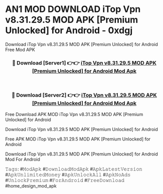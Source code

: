 # AN1 MOD DOWNLOAD iTop Vpn v8.31.29.5 MOD APK [Premium Unlocked] for Android - 0xdgj
Download iTop Vpn v8.31.29.5 MOD APK [Premium Unlocked] for Android Free Mod APK

<div align="center">
<h3>🔴 Download [Server1] 👉👉 <a href="https://apk-comot.site?title=iTop_Vpn_v8.31.29.5_MOD_APK_[Premium_Unlocked]_for_Android">iTop Vpn v8.31.29.5 MOD APK [Premium Unlocked] for Android Mod Apk</a></h3><br>

<h3>🔴 Download [Server2] 👉👉 <a href="https://apk-comot.site?title=iTop_Vpn_v8.31.29.5_MOD_APK_[Premium_Unlocked]_for_Android">iTop Vpn v8.31.29.5 MOD APK [Premium Unlocked] for Android Mod Apk</a></h3>
</div>


Free Download APK MOD iTop Vpn v8.31.29.5 MOD APK [Premium Unlocked] for Android

Download iTop Vpn v8.31.29.5 MOD APK [Premium Unlocked] for Android 

Free APK MOD iTop Vpn v8.31.29.5 MOD APK [Premium Unlocked] for Android 

Download iTop Vpn v8.31.29.5 MOD APK [Premium Unlocked] for Android Mod For Android

𝚃𝚊𝚐𝚜: #𝙼𝚘𝚍𝙰𝚙𝚔 #𝙳𝚘𝚠𝚗𝚕𝚘𝚊𝚍𝙼𝚘𝚍𝙰𝚙𝚔 #𝙰𝚙𝚔𝙻𝚊𝚝𝚎𝚜𝚝𝚅𝚎𝚛𝚜𝚒𝚘𝚗 #𝙰𝚙𝚔𝚄𝚗𝚕𝚒𝚖𝚒𝚝𝚎𝚍𝙼𝚘𝚗𝚎𝚢 #𝙰𝚙𝚔𝚄𝚗𝚕𝚘𝚌𝚔𝙰𝚕𝚕 #𝙰𝚙𝚔𝙽𝚘𝙰𝚍𝚜 #𝚄𝚗𝚕𝚘𝚌𝚔𝙿𝚛𝚎𝚖𝚒𝚞𝚖 #𝙵𝚘𝚛𝙰𝚗𝚍𝚛𝚘𝚒𝚍 #𝙵𝚛𝚎𝚎𝙳𝚘𝚠𝚗𝚕𝚘𝚊𝚍 #home_design_mod_apk